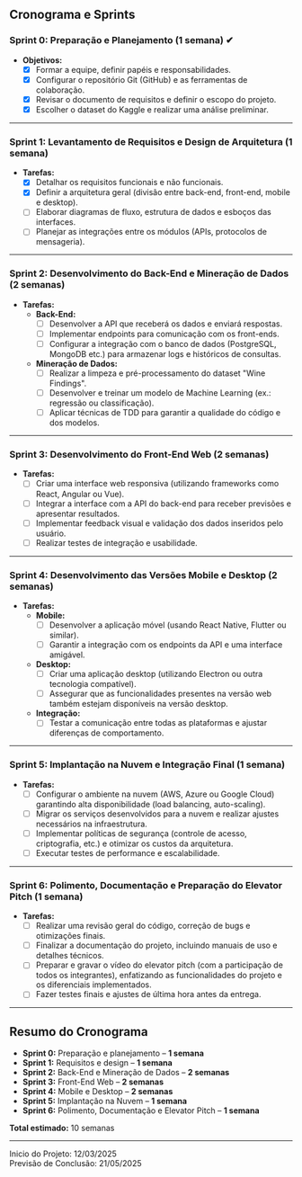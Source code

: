 ## Cronograma e Sprints

### **Sprint 0: Preparação e Planejamento (1 semana)** ✔
- **Objetivos:**  
  - [x] Formar a equipe, definir papéis e responsabilidades.
  - [x] Configurar o repositório Git (GitHub) e as ferramentas de colaboração.
  - [x] Revisar o documento de requisitos e definir o escopo do projeto.
  - [x] Escolher o dataset do Kaggle e realizar uma análise preliminar.

---

### **Sprint 1: Levantamento de Requisitos e Design de Arquitetura (1 semana)**
- **Tarefas:**  
  - [x] Detalhar os requisitos funcionais e não funcionais.  
  - [x] Definir a arquitetura geral (divisão entre back-end, front-end, mobile e desktop).  
  - [ ] Elaborar diagramas de fluxo, estrutura de dados e esboços das interfaces.  
  - [ ] Planejar as integrações entre os módulos (APIs, protocolos de mensageria).

---

### **Sprint 2: Desenvolvimento do Back-End e Mineração de Dados (2 semanas)**
- **Tarefas:**  
  - **Back-End:**  
    - [ ] Desenvolver a API que receberá os dados e enviará respostas.  
    - [ ] Implementar endpoints para comunicação com os front-ends.  
    - [ ] Configurar a integração com o banco de dados (PostgreSQL, MongoDB etc.) para armazenar logs e históricos de consultas.
  - **Mineração de Dados:**  
    - [ ] Realizar a limpeza e pré-processamento do dataset "Wine Findings".  
    - [ ] Desenvolver e treinar um modelo de Machine Learning (ex.: regressão ou classificação).  
    - [ ] Aplicar técnicas de TDD para garantir a qualidade do código e dos modelos.

---

### **Sprint 3: Desenvolvimento do Front-End Web (2 semanas)**
- **Tarefas:**  
  - [ ] Criar uma interface web responsiva (utilizando frameworks como React, Angular ou Vue).  
  - [ ] Integrar a interface com a API do back-end para receber previsões e apresentar resultados.  
  - [ ] Implementar feedback visual e validação dos dados inseridos pelo usuário.  
  - [ ] Realizar testes de integração e usabilidade.

---

### **Sprint 4: Desenvolvimento das Versões Mobile e Desktop (2 semanas)**
- **Tarefas:**  
  - **Mobile:**  
    - [ ] Desenvolver a aplicação móvel (usando React Native, Flutter ou similar).  
    - [ ] Garantir a integração com os endpoints da API e uma interface amigável.
  - **Desktop:**  
    - [ ] Criar uma aplicação desktop (utilizando Electron ou outra tecnologia compatível).  
    - [ ] Assegurar que as funcionalidades presentes na versão web também estejam disponíveis na versão desktop.
  - **Integração:**  
    - [ ] Testar a comunicação entre todas as plataformas e ajustar diferenças de comportamento.

---

### **Sprint 5: Implantação na Nuvem e Integração Final (1 semana)**
- **Tarefas:**  
  - [ ] Configurar o ambiente na nuvem (AWS, Azure ou Google Cloud) garantindo alta disponibilidade (load balancing, auto-scaling).  
  - [ ] Migrar os serviços desenvolvidos para a nuvem e realizar ajustes necessários na infraestrutura.  
  - [ ] Implementar políticas de segurança (controle de acesso, criptografia, etc.) e otimizar os custos da arquitetura.
  - [ ] Executar testes de performance e escalabilidade.

---

### **Sprint 6: Polimento, Documentação e Preparação do Elevator Pitch (1 semana)**
- **Tarefas:**  
  - [ ] Realizar uma revisão geral do código, correção de bugs e otimizações finais.  
  - [ ] Finalizar a documentação do projeto, incluindo manuais de uso e detalhes técnicos.  
  - [ ] Preparar e gravar o vídeo do elevator pitch (com a participação de todos os integrantes), enfatizando as funcionalidades do projeto e os diferenciais implementados.  
  - [ ] Fazer testes finais e ajustes de última hora antes da entrega.

---

## Resumo do Cronograma

- **Sprint 0:** Preparação e planejamento – **1 semana**  
- **Sprint 1:** Requisitos e design – **1 semana**  
- **Sprint 2:** Back-End e Mineração de Dados – **2 semanas**  
- **Sprint 3:** Front-End Web – **2 semanas**  
- **Sprint 4:** Mobile e Desktop – **2 semanas**  
- **Sprint 5:** Implantação na Nuvem – **1 semana**  
- **Sprint 6:** Polimento, Documentação e Elevator Pitch – **1 semana**  

**Total estimado:** 10 semanas

---

Inicio do Projeto: 12/03/2025 <br>
Previsão de Conclusão: 21/05/2025 
